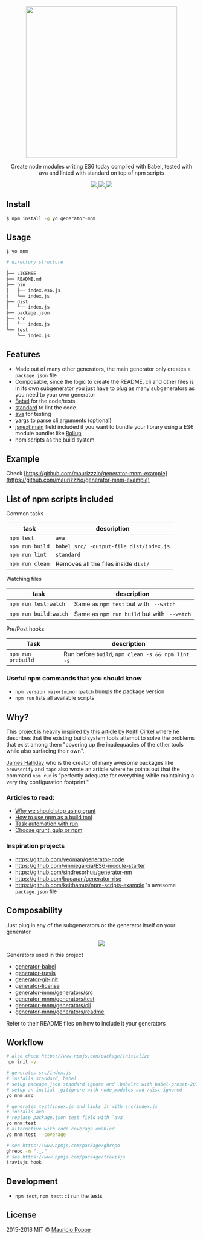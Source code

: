 <div align="center">
<img src="https://cloud.githubusercontent.com/assets/1616682/11403449/409e561e-9373-11e5-9aeb-7dbea090a0bd.gif" width="400px" />

<p>
Create node modules writing ES6 today compiled with Babel, tested with ava and linted with standard on top of npm scripts
</p>

<p>
<a href="https://npmjs.org/package/generator-mnm">
  <img src="https://img.shields.io/npm/v/generator-mnm.svg?style=flat">
</a>
<a href="https://travis-ci.org/maurizzzio/generator-mnm">
  <img src="https://img.shields.io/travis/maurizzzio/generator-mnm.svg?style=flat">
</a>
<a href="https://npmjs.org/package/generator-mnm">
  <img src="http://img.shields.io/npm/dm/generator-mnm.svg?style=flat">
</a>
</p>

</div>
    
## Install

```sh
$ npm install -g yo generator-mnm
```

## Usage

```sh
$ yo mnm

# directory structure
.
├── LICENSE
├── README.md
├── bin
│   ├── index.es6.js
│   └── index.js
├── dist
│   └── index.js
├── package.json
├── src
│   └── index.js
└── test
    └── index.js
```

## Features

- Made out of many other generators, the main generator only creates a `package.json` file
- Composable, since the logic to create the README, cli and other files is in its own subgenerator you just have to plug as many subgenerators as you need to your own generator
- [Babel](https://babeljs.io) for the code/tests
- [standard](http://standardjs.com/) to lint the code
- [ava](https://github.com/sindresorhus/ava) for testing
- [yargs](https://github.com/bcoe/yargs) to parse cli arguments (optional)
- [jsnext:main](https://github.com/rollup/rollup/wiki/jsnext:main) field included if you want to bundle your library using a ES6 module bundler like [Rollup](https://github.com/rollup/rollup)
- npm scripts as the build system

## Example

Check [https://github.com/maurizzzio/generator-mnm-example](https://github.com/maurizzzio/generator-mnm-example)

## List of npm scripts included

Common tasks

| task       | description  |
| -----      | ---          |
| `npm test` | `ava` |
| `npm run build` | `babel src/ -output-file dist/index.js`| 
| `npm run lint` | `standard` |
| `npm run clean` | Removes all the files inside `dist/`|

Watching files

| task | description |
| --- | --- |
| `npm run test:watch` | Same as `npm test` but with ` --watch` |
| `npm run build:watch` | Same as `npm run build` but with ` --watch` |

Pre/Post hooks

| Task | description |
| --- | --- |
| `npm run prebuild` | Run before `build`, `npm clean -s && npm lint -s` |

### Useful npm commands that you should know

- `npm version major|minor|patch` bumps the package version
- `npm run` lists all available scripts

## Why?

This project is heavily inspired by [this article by Keith Cirkel][stop-using-grunt-gulp] where he describes that the existing build system tools attempt to solve the problems that exist among them "covering up the inadequacies of the other tools while also surfacing their own".

[James Halliday](https://www.npmjs.com/~substack) who is the creator of many awesome packages like `browserify` and `tape` also wrote an article where he points out that the command `npm run` is "perfectly adequate for everything while maintaining a very tiny configuration footprint."

### Articles to read:

- [Why we should stop using grunt][stop]
- [How to use npm as a build tool][how-to]
- [Task automation with run][task-automation]
- [Choose grunt, gulp or npm][choose]

### Inspiration projects

- https://github.com/yeoman/generator-node
- https://github.com/vinniegarcia/ES6-module-starter
- https://github.com/sindresorhus/generator-nm
- https://github.com/bucaran/generator-rise
- https://github.com/keithamus/npm-scripts-example 's awesome `package.json` file

## Composability

Just plug in any of the subgenerators or the generator itself on your generator

<div align="center">
<img src="https://camo.githubusercontent.com/f8dc3e07d956f1f8dbdea5f895800fe53772a50d/687474703a2f2f692e696d6775722e636f6d2f326771696966742e6a7067">
</div>

Generators used in this project

- [generator-babel](https://github.com/iamstarkov/generator-babel)
- [generator-travis](https://github.com/iamstarkov/generator-travis)
- [generator-git-init](https://github.com/iamstarkov/generator-git-init)
- [generator-license](https://github.com/jozefizso/generator-license)
- [generator-mnm/generators/src](./generators/src)
- [generator-mnm/generators/test](./generators/test)
- [generator-mnm/generators/cli](./generators/cli)
- [generator-mnm/generators/readme](./generators/readme)

Refer to their README files on how to include it your generators

## Workflow

```sh
# also check https://www.npmjs.com/package/initialize
npm init -y

# generates src/index.js
# installs standard, babel
# setup package.json standard ignore and .babelrc with babel-preset-2015
# setup an initial .gitignore with node_modules and /dist ignored
yo mnm:src

# generates test/index.js and links it with src/index.js
# installs ava
# replace package.json test field with `ava`
yo mnm:test
# alternative with code coverage enabled
yo mnm:test --coverage

# see https://www.npmjs.com/package/ghrepo
ghrepo -m "._."
# see https://www.npmjs.com/package/travisjs
travisjs hook
```

## Development

- `npm test`, `npm test:ci` run the tests

## License

2015-2016 MIT © [Mauricio Poppe](http://maurizzzio.com)

[stop-using-grunt-gulp]: http://blog.keithcirkel.co.uk/why-we-should-stop-using-grunt/
[stop]: http://blog.keithcirkel.co.uk/why-we-should-stop-using-grunt/
[how-to]: http://blog.keithcirkel.co.uk/how-to-use-npm-as-a-build-tool/
[task-automation]: http://substack.net/task_automation_with_npm_run
[choose]: http://ponyfoo.com/articles/choose-grunt-gulp-or-npm

